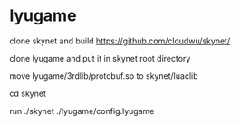 # lyugame

clone skynet and build
https://github.com/cloudwu/skynet/

clone lyugame and put it in skynet root directory

move lyugame/3rdlib/protobuf.so to skynet/luaclib

cd skynet

run ./skynet ./lyugame/config.lyugame